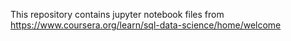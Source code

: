 This repository contains jupyter notebook files from https://www.coursera.org/learn/sql-data-science/home/welcome
